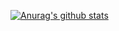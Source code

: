 [![Anurag's github stats](https://github-readme-stats.vercel.app/api?username=SaulZhang)](https://github.com/anuraghazra/github-readme-stats)

